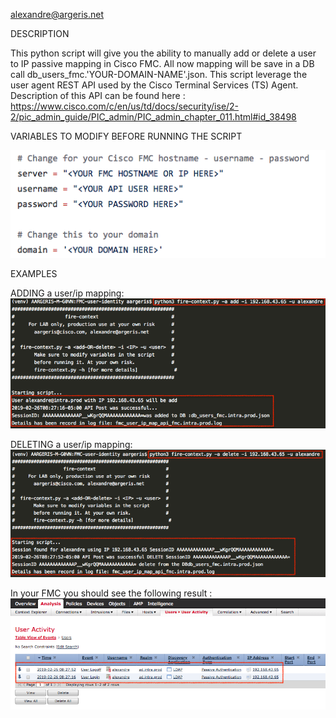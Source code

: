   
alexandre@argeris.net        
  
  DESCRIPTION
  
  This python script will give you the ability to manually add or delete a user to IP passive mapping in Cisco FMC. All now mapping will    be save in a DB call db_users_fmc.'YOUR-DOMAIN-NAME'.json. This script leverage the user agent REST API used by the Cisco Terminal Services (TS) Agent. Description of this API can be found here : https://www.cisco.com/c/en/us/td/docs/security/ise/2-2/pic_admin_guide/PIC_admin/PIC_admin_chapter_011.html#id_38498
  
  VARIABLES TO MODIFY BEFORE RUNNING THE SCRIPT
  
![image](https://github.com/tekgourou/Cisco-FMC-API-user-context/blob/master/screenshot-variables-to-change.png)  

  EXAMPLES
  
  ADDING a user/ip mapping:
![image](https://github.com/tekgourou/Cisco-FMC-API-user-context/blob/master/screenshot-fire-context-add-user-mapping.png)

  DELETING a user/ip mapping:
![image](https://github.com/tekgourou/Cisco-FMC-API-user-context/blob/master/screenshot-fire-context-delete-user-mapping.png)
  
  In your FMC you should see the following result :
![image](https://github.com/tekgourou/Cisco-FMC-API-user-context/blob/master/screenshot-FMC.png)
